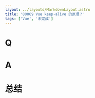 ```yaml
---
layout: ../layouts/MarkdownLayout.astro
title: '00069 Vue keep-alive 的原理？'
tags: ['Vue', '未完成']
---
```


# Q



# A



# 总结



<script>
  function func() {

  }
  
</script>